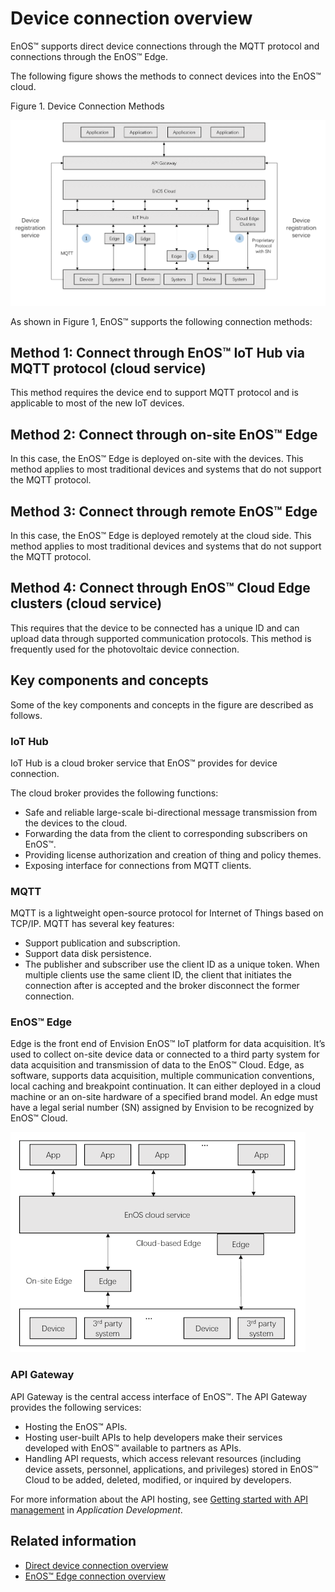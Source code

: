 # Device connection overview

EnOS™ supports direct device connections through the MQTT protocol and connections through the EnOS™ Edge.

The following figure shows the methods to connect devices into the EnOS™ cloud.

Figure 1. Device Connection Methods

![](media/device_connection_methods.png)

As shown in Figure 1, EnOS™ supports the following connection methods:

## Method 1: Connect through EnOS™ IoT Hub via MQTT protocol (cloud service)

This method requires the device end to support MQTT protocol and is applicable to most of the new IoT devices.

## Method 2: Connect through on-site EnOS™ Edge

In this case, the EnOS™ Edge is deployed on-site with the devices. This method applies to most traditional devices and systems that do not support the MQTT protocol.

## Method 3: Connect through remote EnOS™ Edge

In this case, the EnOS™ Edge is deployed remotely at the cloud side. This method applies to most traditional devices and systems that do not support the MQTT protocol.

## Method 4: Connect through EnOS™ Cloud Edge clusters (cloud service)

This requires that the device to be connected has a unique ID and can upload data through supported communication protocols. This method is frequently used for the photovoltaic device connection.

## Key components and concepts

Some of the key components and concepts in the figure are described as follows.

### IoT Hub

IoT Hub is a cloud broker service that EnOS™ provides for device connection.

The cloud broker provides the following functions:

- Safe and reliable large-scale bi-directional message transmission from the devices to the cloud.
- Forwarding the data from the client to corresponding subscribers on EnOS™.
- Providing license authorization and creation of thing and policy themes.
- Exposing interface for connections from MQTT clients.

### MQTT

MQTT is a lightweight open-source protocol for Internet of Things based on TCP/IP. MQTT has several key features:
- Support publication and subscription.
- Support data disk persistence.
- The publisher and subscriber use the client ID as a unique token. When multiple clients use the same client ID, the client that initiates the connection after is accepted and the broker disconnect the former connection.

### EnOS™ Edge

Edge is the front end of Envision EnOS™ IoT platform for data acquisition. It’s used to collect on-site device data or connected to a third party system for data acquisition and transmission of data to the EnOS™ Cloud. Edge, as software, supports data acquisition, multiple communication conventions, local caching and breakpoint continuation. It can either deployed in a cloud machine or an on-site hardware of a specified brand model. An edge must have a legal serial number (SN) assigned by Envision to be recognized by EnOS™ Cloud.

![](media/Basic_concepts_Edge_stru.png)

### API Gateway

API Gateway is the central access interface of EnOS™. The API Gateway provides the following services:
- Hosting the EnOS™ APIs.
- Hosting user-built APIs to help developers make their services developed with EnOS™ available to partners as APIs.
- Handling API requests, which access relevant resources (including device assets, personnel, applications, and privileges) stored in EnOS™ Cloud to be added, deleted, modified, or inquired by developers.

For more information about the API hosting, see [Getting started with API management](https://docs.envisioniot.com/docs/app-development/en/latest/api_service/getting_started_api_service.html) in *Application Development*.

## Related information
- [Direct device connection overview](direct_connection_overview)
- [EnOS™ Edge connection overview](edge_connection_overview)
